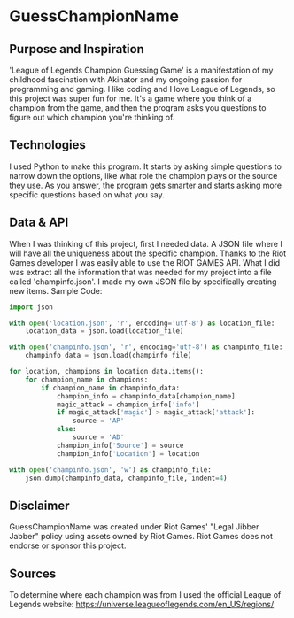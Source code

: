 # GuessChampionName

## Purpose and Inspiration
'League of Legends Champion Guessing Game' is a manifestation of my childhood fascination with Akinator and my ongoing passion for programming and gaming. I like coding and I love League of Legends, so this project was super fun for me. It's a game where you think of a champion from the game, and then the program asks you questions to figure out which champion you're thinking of.

## Technologies
I used Python to make this program. It starts by asking simple questions to narrow down the options, like what role the champion plays or the source they use. As you answer, the program gets smarter and starts asking more specific questions based on what you say.

## Data & API

When I was thinking of this project, first I needed data. A JSON file where I will have all the uniqueness about the specific champion. Thanks to the Riot Games developer I was easily able to use the RIOT GAMES API. What I did was extract all the information that was needed for my project into a file called 'champinfo.json'. I made my own JSON file by specifically creating new items.
Sample Code:
```python
import json

with open('location.json', 'r', encoding='utf-8') as location_file:
    location_data = json.load(location_file)

with open('champinfo.json', 'r', encoding='utf-8') as champinfo_file:
    champinfo_data = json.load(champinfo_file)

for location, champions in location_data.items():
    for champion_name in champions:
        if champion_name in champinfo_data:
            champion_info = champinfo_data[champion_name]
            magic_attack = champion_info['info']
            if magic_attack['magic'] > magic_attack['attack']:
                source = 'AP'
            else:
                source = 'AD'
            champion_info['Source'] = source
            champion_info['Location'] = location

with open('champinfo.json', 'w') as champinfo_file:
    json.dump(champinfo_data, champinfo_file, indent=4)
```

## Disclaimer
GuessChampionName was created under Riot Games' "Legal Jibber Jabber" policy using assets owned by Riot Games.  Riot Games does not endorse or sponsor this project.

## Sources

To determine where each champion was from I used the official League of Legends website: https://universe.leagueoflegends.com/en_US/regions/

